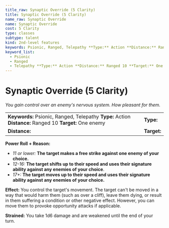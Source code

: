```yaml
---
title_raw: Synaptic Override (5 Clarity)
title: Synaptic Override (5 Clarity)
name_raw: Synaptic Override
name: Synaptic Override
cost: 5 Clarity
type: classes
subtype: talent
kind: 2nd-level features
keywords: Psionic, Ranged, Telepathy **Type:** Action **Distance:** Ranged 10 **Target:** One enemy
keyword_list:
  - Psionic
  - Ranged
  - Telepathy **Type:** Action **Distance:** Ranged 10 **Target:** One enemy
---
```


# Synaptic Override (5 Clarity)

*You gain control over an enemy's nervous system. How pleasant for them.*

|                                                                                                         |             |
| :------------------------------------------------------------------------------------------------------ | :---------- |
| **Keywords:** Psionic, Ranged, Telepathy **Type:** Action **Distance:** Ranged 10 **Target:** One enemy | **Type:**   |
| **Distance:**                                                                                           | **Target:** |

**Power Roll + Reason:**

- *11 or lower:* **The target makes a free strike against one enemy of your choice.**
- *12-16:* **The target shifts up to their speed and uses their signature ability against any enemies of your choice**.
- *17+:* **The target moves up to their speed and uses their signature ability against any enemies of your choice.**

**Effect:** You control the target's movement. The target can't be moved in a way that would harm them (such as over a cliff), leave them dying, or result in them suffering a condition or other negative effect. However, you can move them to provoke opportunity attacks if applicable.

**Strained:** You take 1d6 damage and are weakened until the end of your turn.
